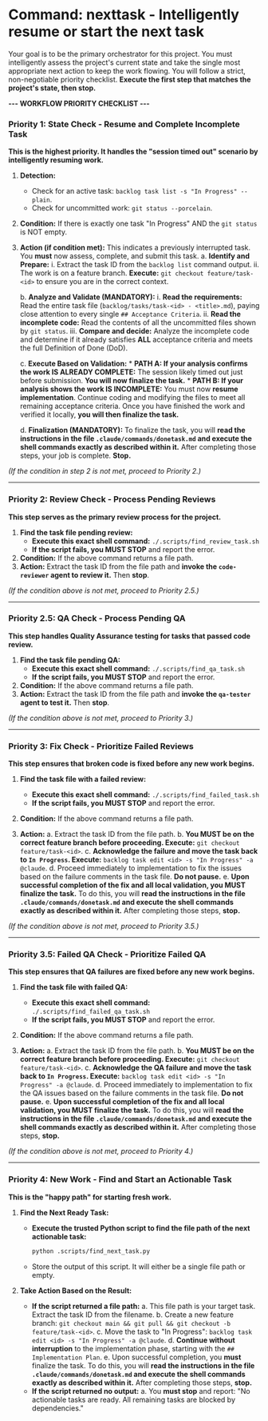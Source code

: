 # Command: nexttask - Intelligently resume or start the next task

Your goal is to be the primary orchestrator for this project. You must intelligently assess the project's current state and take the single most appropriate next action to keep the work flowing. You will follow a strict, non-negotiable priority checklist. **Execute the first step that matches the project's state, then stop.**

**--- WORKFLOW PRIORITY CHECKLIST ---**

### Priority 1: State Check - Resume and Complete Incomplete Task

**This is the highest priority. It handles the "session timed out" scenario by intelligently resuming work.**

1.  **Detection:**
    *   Check for an active task: `backlog task list -s "In Progress" --plain`.
    *   Check for uncommitted work: `git status --porcelain`.

2.  **Condition:** If there is exactly one task "In Progress" AND the `git status` is NOT empty.

3.  **Action (if condition met):** This indicates a previously interrupted task. You **must** now assess, complete, and submit this task.
    a. **Identify and Prepare:**
        i. Extract the task ID from the `backlog list` command output.
        ii. The work is on a feature branch. **Execute:** `git checkout feature/task-<id>` to ensure you are in the correct context.

    b. **Analyze and Validate (MANDATORY):**
        i. **Read the requirements:** Read the entire task file (`backlog/tasks/task-<id> - <title>.md`), paying close attention to every single `## Acceptance Criteria`.
        ii. **Read the incomplete code:** Read the contents of all the uncommitted files shown by `git status`.
        iii. **Compare and decide:** Analyze the incomplete code and determine if it already satisfies **ALL** acceptance criteria and meets the full Definition of Done (DoD).

    c. **Execute Based on Validation:**
        *   **PATH A: If your analysis confirms the work IS ALREADY COMPLETE:** The session likely timed out just before submission. **You will now finalize the task.**
        *   **PATH B: If your analysis shows the work IS INCOMPLETE:** You must now **resume implementation**. Continue coding and modifying the files to meet all remaining acceptance criteria. Once you have finished the work and verified it locally, **you will then finalize the task.**

    d. **Finalization (MANDATORY):** To finalize the task, you will **read the instructions in the file `.claude/commands/donetask.md` and execute the shell commands exactly as described within it.** After completing those steps, your job is complete. **Stop.**

*(If the condition in step 2 is not met, proceed to Priority 2.)*

---
### Priority 2: Review Check - Process Pending Reviews

**This step serves as the primary review process for the project.**
1.  **Find the task file pending review:**
    *   **Execute this exact shell command:** `./.scripts/find_review_task.sh`
    *   **If the script fails, you MUST STOP** and report the error.
2.  **Condition:** If the above command returns a file path.
3.  **Action:** Extract the task ID from the file path and **invoke the `code-reviewer` agent to review it.** Then **stop**.

*(If the condition above is not met, proceed to Priority 2.5.)*

---
### Priority 2.5: QA Check - Process Pending QA

**This step handles Quality Assurance testing for tasks that passed code review.**
1.  **Find the task file pending QA:**
    *   **Execute this exact shell command:** `./.scripts/find_qa_task.sh`
    *   **If the script fails, you MUST STOP** and report the error.
2.  **Condition:** If the above command returns a file path.
3.  **Action:** Extract the task ID from the file path and **invoke the `qa-tester` agent to test it.** Then **stop**.

*(If the condition above is not met, proceed to Priority 3.)*

---
### Priority 3: Fix Check - Prioritize Failed Reviews

**This step ensures that broken code is fixed before any new work begins.**

1.  **Find the task file with a failed review:**
    *   **Execute this exact shell command:** `./.scripts/find_failed_task.sh`
    *   **If the script fails, you MUST STOP** and report the error.

2.  **Condition:** If the above command returns a file path.

3.  **Action:**
    a. Extract the task ID from the file path.
    b. **You MUST be on the correct feature branch before proceeding. Execute:** `git checkout feature/task-<id>`.
    c. **Acknowledge the failure and move the task back to `In Progress`. Execute:** `backlog task edit <id> -s "In Progress" -a @claude`.
    d. Proceed immediately to implementation to fix the issues based on the failure comments in the task file. **Do not pause.**
    e. **Upon successful completion of the fix and all local validation, you MUST finalize the task.** To do this, you will **read the instructions in the file `.claude/commands/donetask.md` and execute the shell commands exactly as described within it.** After completing those steps, **stop.**

*(If the condition above is not met, proceed to Priority 3.5.)*

---
### Priority 3.5: Failed QA Check - Prioritize Failed QA

**This step ensures that QA failures are fixed before any new work begins.**

1.  **Find the task file with failed QA:**
    *   **Execute this exact shell command:** `./.scripts/find_failed_qa_task.sh`
    *   **If the script fails, you MUST STOP** and report the error.

2.  **Condition:** If the above command returns a file path.

3.  **Action:**
    a. Extract the task ID from the file path.
    b. **You MUST be on the correct feature branch before proceeding. Execute:** `git checkout feature/task-<id>`.
    c. **Acknowledge the QA failure and move the task back to `In Progress`. Execute:** `backlog task edit <id> -s "In Progress" -a @claude`.
    d. Proceed immediately to implementation to fix the QA issues based on the failure comments in the task file. **Do not pause.**
    e. **Upon successful completion of the fix and all local validation, you MUST finalize the task.** To do this, you will **read the instructions in the file `.claude/commands/donetask.md` and execute the shell commands exactly as described within it.** After completing those steps, **stop.**

*(If the condition above is not met, proceed to Priority 4.)*

---
### Priority 4: New Work - Find and Start an Actionable Task

**This is the "happy path" for starting fresh work.**

1.  **Find the Next Ready Task:**
    *   **Execute the trusted Python script to find the file path of the next actionable task:**
        ```bash
        python .scripts/find_next_task.py
        ```
    *   Store the output of this script. It will either be a single file path or empty.

2.  **Take Action Based on the Result:**
    *   **If the script returned a file path:**
        a. This file path is your target task. Extract the task ID from the filename.
        b. Create a new feature branch: `git checkout main && git pull && git checkout -b feature/task-<id>`.
        c. Move the task to "In Progress": `backlog task edit <id> -s "In Progress" -a @claude`.
        d. **Continue without interruption** to the implementation phase, starting with the `## Implementation Plan`.
        e. Upon successful completion, you **must** finalize the task. To do this, you will **read the instructions in the file `.claude/commands/donetask.md` and execute the shell commands exactly as described within it.** After completing those steps, **stop.**
    *   **If the script returned no output:**
        a. You **must stop** and report: "No actionable tasks are ready. All remaining tasks are blocked by dependencies."

